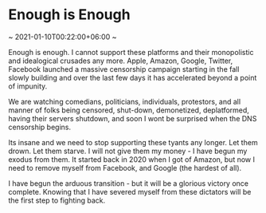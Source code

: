 # Enough is Enough
~ 2021-01-10T00:22:00+06:00 ~

Enough is enough. I cannot support these platforms and their monopolistic and idealogical crusades any more. Apple, Amazon, Google, Twitter, Facebook launched a massive censorship campaign starting in the fall slowly building and over the last few days it has accelerated beyond a point of impunity. 

We are watching comedians, politicians, individuals, protestors, and all manner of folks being censored, shut-down, demonetized, deplatformed, having their servers shutdown, and soon I wont be surprised when the DNS censorship begins.

Its insane and we need to stop supporting these tyants any longer. Let them drown. Let them starve. I will not give them my money - I have begun my exodus from them. It started back in 2020 when I got of Amazon, but now I need to remove myself from Facebook, and Google (the hardest of all).

I have begun the arduous transition - but it will be a glorious victory once complete. Knowing that I have severed myself from these dictators will be the first step to fighting back.